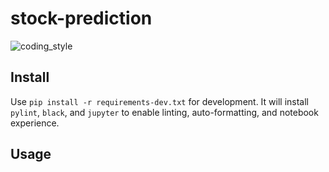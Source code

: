 # stock-prediction

![coding_style](https://img.shields.io/badge/code%20style-black-000000.svg)

## Install

Use `pip install -r requirements-dev.txt` for development.
It will install `pylint`, `black`, and `jupyter` to enable linting, auto-formatting, and notebook experience.

## Usage

